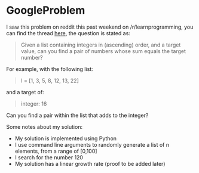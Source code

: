 # GoogleProblem

I saw this problem on reddit this past weekend on /r/learnprogramming, you can find the thread [here](https://old.reddit.com/r/learnprogramming/comments/9vp1vv/an_interesting_problem_from_a_job_interview_at/), the question is stated as:

> Given a list containing integers in (ascending) order, and a target value, can you find a pair of numbers whose sum equals the target number?

For example, with the following list:

> l = [1, 3, 5, 8, 12, 13, 22]

and a target of:

> integer: 16

Can you find a pair within the list that adds to the integer?

Some notes about my solution:

* My solution is implemented using Python
* I use command line arguments to randomly generate a list of n elements, from a range of [0,100]
* I search for the number 120
* My solution has a linear growth rate (proof to be added later)

